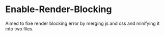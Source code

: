 # Enable-Render-Blocking
Aimed to fixe render blocking error by merging js and css and minifying it into two files.
